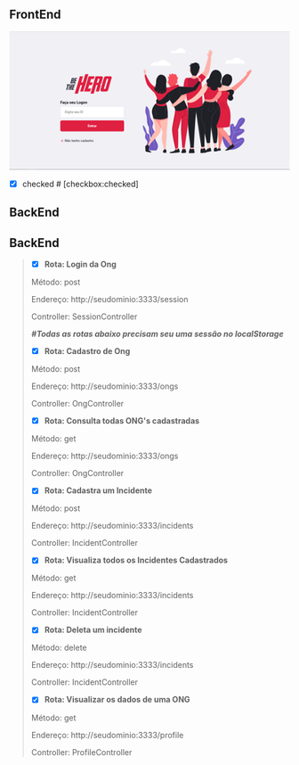 
## FrontEnd

![Página de Login](login.png)




* [X] checked   # [checkbox:checked]






## BackEnd




## BackEnd
> * [X] **Rota: Login da Ong**
>
> Método: post
>
> Endereço: http://seudominio:3333/session
>
> Controller: SessionController
> 
> **_#Todas as rotas abaixo precisam seu uma sessão no localStorage_**
> * [X] **Rota: Cadastro de Ong**
>
> Método: post
>
> Endereço: http://seudominio:3333/ongs
>
> Controller: OngController
> 
> * [X] **Rota: Consulta todas ONG's cadastradas**
>
> Método: get
>
> Endereço: http://seudominio:3333/ongs
>
> Controller: OngController
>  
> * [X] **Rota: Cadastra um Incidente**
>
> Método: post
>
> Endereço: http://seudominio:3333/incidents
>
> Controller: IncidentController
> 
> * [X] **Rota: Visualiza todos os Incidentes Cadastrados**
>
> Método: get
>
> Endereço: http://seudominio:3333/incidents
>
> Controller: IncidentController
> 
> * [X] **Rota: Deleta um incidente**
>
> Método: delete
>
> Endereço: http://seudominio:3333/incidents
>
> Controller: IncidentController
> 
> * [X] **Rota: Visualizar os dados de uma ONG**
>
> Método: get
>
> Endereço: http://seudominio:3333/profile
>
> Controller: ProfileController